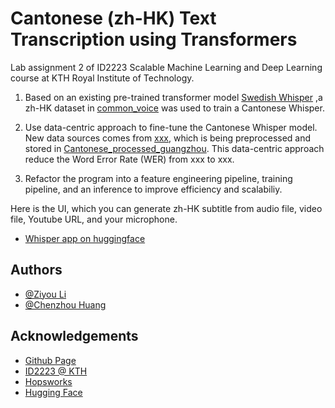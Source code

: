 # Cantonese (zh-HK) Text Transcription using Transformers

Lab assignment 2 of ID2223 Scalable Machine Learning and Deep Learning course at KTH Royal Institute of Technology.

1. Based on an existing pre-trained transformer model
[Swedish Whisper](https://colab.research.google.com/github/sanchit-gandhi/notebooks/blob/main/fine_tune_whisper.ipynb) 
,a zh-HK dataset in [common_voice](https://huggingface.co/datasets/mozilla-foundation/common_voice_11_0/viewer/sv-SE/train)
was used to train a Cantonese Whisper.

2. Use data-centric approach to fine-tune the Cantonese Whisper model. New data sources comes from [xxx](), which is being preprocessed and
stored in [Cantonese_processed_guangzhou](https://huggingface.co/datasets/tilos/cantonese_processed_guangzhou).
This data-centric approach reduce the Word Error Rate (WER) from xxx to xxx.

3. Refactor the program into a feature engineering pipeline, training pipeline, and an inference to improve efficiency and scalabiliy.

Here is the UI, which you can generate zh-HK subtitle from audio file, video file, Youtube URL, and your microphone.
- [Whisper app on huggingface](https://huggingface.co/spaces/Chenzhou/Whisper-zh-HK)

## Authors

- [@Ziyou Li](https://www.github.com/Tilosmsh)
- [@Chenzhou Huang](https://github.com/Chenzhou98)


## Acknowledgements

 - [Github Page](https://github.com/Tilosmsh/IL2223_lab1)
 - [ID2223 @ KTH](https://id2223kth.github.io/)    
 - [Hopsworks](https://www.hopsworks.ai/)
 - [Hugging Face](huggingface.co)
 

